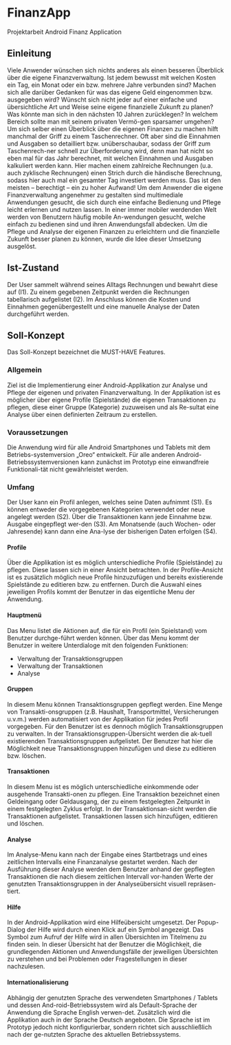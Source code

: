 # FinanzApp
Projektarbeit Android Finanz Application 

## Einleitung
Viele Anwender wünschen sich nichts anderes als einen besseren Überblick über die eigene Finanzverwaltung. Ist jedem bewusst mit welchen Kosten ein Tag, ein Monat oder ein bzw. mehrere Jahre verbunden sind? Machen sich alle darüber Gedanken für was das eigene Geld eingenommen bzw. ausgegeben wird? Wünscht sich nicht jeder auf einer einfache und übersichtliche Art und Weise seine eigene finanzielle Zukunft zu planen? Was könnte man sich in den nächsten 10 Jahren zurücklegen? In welchem Bereich sollte man mit seinem privaten Vermö-gen sparsamer umgehen?
Um sich selber einen Überblick über die eigenen Finanzen zu machen hilft manchmal der Griff zu einem Taschenrechner. Oft aber sind die Einnahmen und Ausgaben so detailliert bzw. unüberschaubar, sodass der Griff zum Taschenrech-ner schnell zur Überforderung wird, denn man hat nicht so eben mal für das Jahr berechnet, mit welchen Einnahmen und Ausgaben kalkuliert werden kann. Hier machen einem zahlreiche Rechnungen (u.a. auch zyklische Rechnungen) einen Strich durch die händische Berechnung, sodass hier auch mal ein gesamter Tag investiert werden muss. Das ist den meisten – berechtigt – ein zu hoher Aufwand!
Um dem Anwender die eigene Finanzverwaltung angenehmer zu gestalten sind multimediale Anwendungen gesucht, die sich durch eine einfache Bedienung und Pflege leicht erlernen und nutzen lassen.
In einer immer mobiler werdenden Welt werden von Benutzern häufig mobile An-wendungen gesucht, welche einfach zu bedienen sind und ihren Anwendungsfall abdecken.
Um die Pflege und Analyse der eigenen Finanzen zu erleichtern und die finanzielle Zukunft besser planen zu können, wurde die Idee dieser Umsetzung ausgelöst.

## Ist-Zustand
Der User sammelt während seines Alltags Rechnungen und bewahrt diese auf (I1). Zu einem gegebenen Zeitpunkt werden die Rechnungen tabellarisch aufgelistet (I2). Im Anschluss können die Kosten und Einnahmen gegenübergestellt und eine manuelle Analyse der Daten durchgeführt werden.

## Soll-Konzept
Das Soll-Konzept bezeichnet die MUST-HAVE Features.

### Allgemein
Ziel ist die Implementierung einer Android-Applikation zur Analyse und Pflege der eigenen und privaten Finanzverwaltung.
In der Applikation ist es möglicher über eigene Profile (Spielstände) die eigenen Transaktionen zu pflegen, diese einer Gruppe (Kategorie) zuzuweisen und als Re-sultat eine Analyse über einen definierten Zeitraum zu erstellen.

### Voraussetzungen
Die Anwendung wird für alle Android Smartphones und Tablets mit dem Betriebs-systemversion „Oreo“ entwickelt. Für alle anderen Android-Betriebssystemversionen kann zunächst im Prototyp eine einwandfreie Funktionali-tät nicht gewährleistet werden.

### Umfang
Der User kann ein Profil anlegen, welches seine Daten aufnimmt (S1). Es können entweder die vorgegebenen Kategorien verwendet oder neue angelegt werden (S2). Über die Transaktionen kann jede Einnahme bzw. Ausgabe eingepflegt wer-den (S3). Am Monatsende (auch Wochen- oder Jahresende) kann dann eine Ana-lyse der bisherigen Daten erfolgen (S4). 

#### Profile
Über die Applikation ist es möglich unterschiedliche Profile (Spielstände) zu pflegen. Diese lassen sich in einer Ansicht betrachten. In der Profile-Ansicht ist es zusätzlich möglich neue Profile hinzuzufügen und bereits existierende Spielstände zu editieren bzw. zu entfernen. Durch die Auswahl eines jeweiligen Profils kommt der Benutzer in das eigentliche Menu der Anwendung.

#### Hauptmenü
Das Menu listet die Aktionen auf, die für ein Profil (ein Spielstand) vom Benutzer durchge-führt werden können. Über das Menu kommt der Benutzer in weitere Unterdialoge mit den folgenden Funktionen:
* Verwaltung der Transaktionsgruppen
* Verwaltung der Transaktionen
* Analyse

#### Gruppen
In diesem Menu können Transaktionsgruppen gepflegt werden. Eine Menge von Transakti-onsgruppen (z.B. Haushalt, Transportmittel, Versicherungen u.v.m.) werden automatisiert von der Applikation für jedes Profil vorgegeben. Für den Benutzer ist es dennoch möglich Transaktionsgruppen zu verwalten. In der Transaktionsgruppen-Übersicht werden die ak-tuell existierenden Transaktionsgruppen aufgelistet. Der Benutzer hat hier die Möglichkeit neue Transaktionsgruppen hinzufügen und diese zu editieren bzw. löschen.

#### Transaktionen
In diesem Menu ist es möglich unterschiedliche einkommende oder ausgehende Transakti-onen zu pflegen. Eine Transaktion bezeichnet einen Geldeingang oder Geldausgang, der zu einem festgelegten Zeitpunkt in einem festgelegten Zyklus erfolgt. In der Transaktionsan-sicht werden die Transaktionen aufgelistet. Transaktionen lassen sich hinzufügen, editieren und löschen.

#### Analyse
Im Analyse-Menu kann nach der Eingabe eines Startbetrags und eines zeitlichen Intervalls eine Finanzanalyse gestartet werden. Nach der Ausführung dieser Analyse werden dem Benutzer anhand der gepflegten Transaktionen die nach diesem zeitlichen Intervall vor-handen Werte der genutzten Transaktionsgruppen in der Analyseübersicht visuell repräsen-tiert.

#### Hilfe
In der Android-Applikation wird eine Hilfeübersicht umgesetzt. Der Popup-Dialog der Hilfe wird durch einen Klick auf ein Symbol angezeigt. Das Symbol zum Aufruf der Hilfe wird in allen Übersichten im Titelmenu zu finden sein. In dieser Übersicht hat der Benutzer die Möglichkeit, die grundlegenden Aktionen und Anwendungsfälle der jeweiligen Übersichten zu verstehen und bei Problemen oder Fragestellungen in dieser nachzulesen.

#### Internationalisierung
Abhängig der genutzten Sprache des verwendeten Smartphones / Tablets und dessen And-roid-Betriebssystem wird als Default-Sprache der Anwendung die Sprache English verwen-det. Zusätzlich wird die Applikation auch in der Sprache Deutsch angeboten. Die Sprache ist im Prototyp jedoch nicht konfigurierbar, sondern richtet sich ausschließlich nach der ge-nutzten Sprache des aktuellen Betriebssystems.

